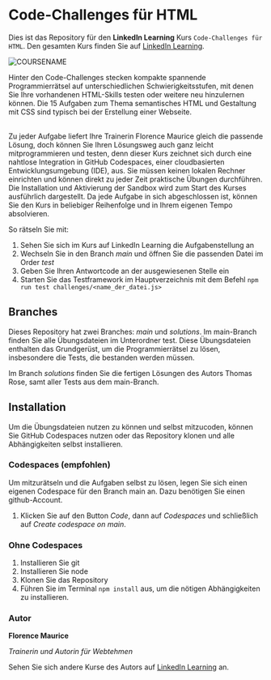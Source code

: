 # Code-Challenges für HTML

Dies ist das Repository für den **LinkedIn Learning** Kurs `Code-Challenges für HTML`. Den gesamten Kurs finden Sie auf [LinkedIn Learning][lil-course-url].

![COURSENAME][lil-thumbnail-url] 

Hinter den Code-Challenges stecken kompakte spannende Programmierrätsel auf unterschiedlichen Schwierigkeitsstufen, mit denen Sie Ihre vorhandenen HTML-Skills testen oder weitere neu hinzulernen können. Die 15 Aufgaben zum Thema semantisches HTML und Gestaltung mit CSS sind typisch bei der Erstellung einer Webseite.<br><br>

Zu jeder Aufgabe liefert Ihre Trainerin Florence Maurice gleich die passende Lösung, doch können Sie Ihren Lösungsweg auch ganz leicht mitprogrammieren und testen, denn dieser Kurs zeichnet sich durch eine nahtlose Integration in GitHub Codespaces, einer cloudbasierten Entwicklungsumgebung (IDE), aus. Sie müssen keinen lokalen Rechner einrichten und können direkt zu jeder Zeit praktische Übungen durchführen. Die Installation und Aktivierung der Sandbox wird zum Start des Kurses ausführlich dargestellt. Da jede Aufgabe in sich abgeschlossen ist, können Sie den Kurs in beliebiger Reihenfolge und in Ihrem eigenen Tempo absolvieren.

So rätseln Sie mit:
1. Sehen Sie sich im Kurs auf LinkedIn Learning die Aufgabenstellung an
2. Wechseln Sie in den Branch *main* und öffnen Sie die passenden Datei im Order *test*
3. Geben Sie Ihren Antwortcode an der ausgewiesenen Stelle ein
4. Starten Sie das Testframework im Hauptverzeichnis mit dem Befehl ``npm run test challenges/<name_der_datei.js>``

## Branches
Dieses Repository hat zwei Branches: *main* und *solutions*. Im main-Branch finden Sie alle Übungsdateien im Unterordner test. Diese Übungsdateien enthalten das Grundgerüst, um die Programmierrätsel zu lösen, insbesondere die Tests, die bestanden werden müssen. 

Im Branch *solutions* finden Sie die fertigen Lösungen des Autors Thomas Rose, samt aller Tests aus dem main-Branch.

## Installation

Um die Übungsdateien nutzen zu können und selbst mitzucoden, können Sie GitHub Codespaces nutzen oder das Repository klonen und alle Abhängigkeiten selbst installieren.

### Codespaces (empfohlen)
Um mitzurätseln und die Aufgaben selbst zu lösen, legen Sie sich einen eigenen Codespace für den Branch main an. Dazu benötigen Sie einen github-Account.

1. Klicken Sie auf den Button *Code*, dann auf *Codespaces* und schließlich auf *Create codespace on main*.

### Ohne Codespaces
1. Installieren Sie git
2. Installieren Sie node
3. Klonen Sie das Repository
4. Führen Sie im Terminal ``npm install`` aus, um die nötigen Abhängigkeiten zu installieren.
### Autor

**Florence Maurice**

_Trainerin und Autorin für Webtehmen_

Sehen Sie sich andere Kurse des Autors auf [LinkedIn Learning](https://www.linkedin.com/learning/instructors/florence-maurice) an.

[0]: # (Replace these placeholder URLs with actual course URLs)
[lil-course-url]: https://www.linkedin.com/learning/code-challenges-fur-html
[lil-thumbnail-url]: https://media.licdn.com/dms/image/C4E0DAQEoZHUzrGKvUg/learning-public-crop_675_1200/0/1674466914608?e=2147483647&v=beta&t=KstL52sFCRLp35kVeBTxEPelaXd6L_tPnOjgqE14ABk
